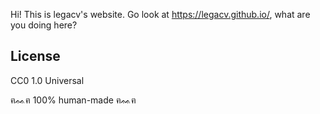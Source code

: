 Hi! This is legacv's website. Go look at https://legacv.github.io/, what are you doing here?

## License

CC0 1.0 Universal

ฅᨐฅ 100% human-made ฅᨐฅ
